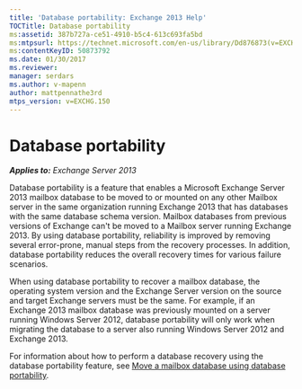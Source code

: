 ```yaml
---
title: 'Database portability: Exchange 2013 Help'
TOCTitle: Database portability
ms:assetid: 387b727a-ce51-4910-b5c4-613c693fa5bd
ms:mtpsurl: https://technet.microsoft.com/en-us/library/Dd876873(v=EXCHG.150)
ms:contentKeyID: 50873792
ms.date: 01/30/2017
ms.reviewer: 
manager: serdars
ms.author: v-mapenn
author: mattpennathe3rd
mtps_version: v=EXCHG.150
---
```


# Database portability

_**Applies to:** Exchange Server 2013_

Database portability is a feature that enables a Microsoft Exchange Server 2013 mailbox database to be moved to or mounted on any other Mailbox server in the same organization running Exchange 2013 that has databases with the same database schema version. Mailbox databases from previous versions of Exchange can't be moved to a Mailbox server running Exchange 2013. By using database portability, reliability is improved by removing several error-prone, manual steps from the recovery processes. In addition, database portability reduces the overall recovery times for various failure scenarios.

When using database portability to recover a mailbox database, the operating system version and the Exchange Server version on the source and target Exchange servers must be the same. For example, if an Exchange 2013 mailbox database was previously mounted on a server running Windows Server 2012, database portability will only work when migrating the database to a server also running Windows Server 2012 and Exchange 2013.

For information about how to perform a database recovery using the database portability feature, see [Move a mailbox database using database portability](move-a-mailbox-database-using-database-portability-exchange-2013-help.md).
